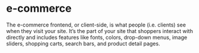 # e-commerce
The e-commerce frontend, or client-side, is what people (i.e. clients) see when they visit your site. It’s the part of your site that shoppers interact with directly and includes features like fonts, colors, drop-down menus, image sliders, shopping carts, search bars, and product detail pages.
